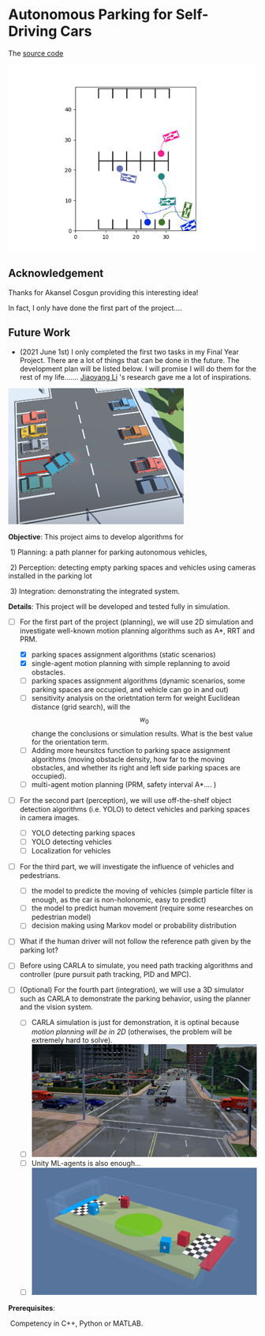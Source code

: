 

# Autonomous Parking for Self-Driving Cars

The [source code](https://github.com/randoruf/ece4095-parking-system-demo) 



![prioritized_goal_example_presentation](prioritized_goal_example_presentation.gif)

## Acknowledgement

Thanks for Akansel Cosgun providing this interesting idea!

In fact, I only have done the first part of the project.... 



## Future Work 

- (2021 June 1st)  I only completed the first two tasks in my Final Year Project. There are a lot of things that can be done in the future. The development plan will be listed below. I will promise I will do them for the rest of my life....... [Jiaoyang Li](https://jiaoyangli.me/research/) 's research gave me a lot of inspirations. 



![img](MVMiRdTNBz1Ggecv5drKgtxKQSbUeHSEpkA7-1OttwxVKvtvrV2DW4wgBpN0Y7jBXe3w5VKj13QWs04U3m6k--ILtcggJNXD-FPYi54OM7DTbFHi4R0VRHmQGXldPELLQNqtRnQm.png)

**Objective**: This project aims to develop algorithms for 

​	1) Planning: a path planner for parking autonomous vehicles, 

​	2) Perception: detecting empty parking spaces and vehicles using cameras installed in the parking lot

​	3) Integration: demonstrating the integrated system.

**Details**: This project will be developed and tested fully in simulation. 

- [ ] For the first part of the project (planning), we will use 2D simulation and investigate well-known motion planning algorithms such as A*, RRT and PRM. 
  - [x] parking spaces assignment algorithms (static scenarios)
  - [x] single-agent motion planning with simple replanning to avoid obstacles. 
  - [ ] parking spaces assignment algorithms (dynamic scenarios, some parking spaces are occupied, and vehicle can go in and out)
  - [ ] sensitivity analysis on the orietntation term for weight Euclidean distance (grid search), will the $$w_0$$ change the conclusions or simulation results. What is the best value for the orientation term. 
  - [ ] Adding more heursitcs function to parking space assignment algorithms (moving obstacle density, how far to the moving obstacles, and whether its right and left side parking spaces are occupied). 
  - [ ] multi-agent motion planning (PRM, safety interval A*.... )

- [ ] For the second part (perception), we will use off-the-shelf object detection algorithms (i.e. YOLO) to detect vehicles and parking spaces in camera images. 
  - [ ] YOLO detecting parking spaces 
  - [ ] YOLO detecting vehicles 
  - [ ] Localization for vehicles 
- [ ] For the third part, we will investigate the influence of vehicles and pedestrians. 
  - [ ] the model to predicte the moving of vehicles (simple particle filter is enough, as the car is non-holonomic, easy to predict)
  - [ ] the model to predict human movement (require some researches on pedestrian model)
  - [ ] decision making using Markov model or probability distribution
- [ ] What if the human driver will not follow the reference path given by the parking lot? 
- [ ] Before using CARLA to simulate, you need path tracking algorithms and controller (pure pursuit path tracking, PID and MPC). 

- [ ] (Optional) For the fourth part (integration), we will use a 3D simulator such as CARLA to demonstrate the parking behavior, using the planner and the vision system.
  - [ ] CARLA simulation is just for demonstration, it is optinal because *motion planning will be in 2D* (otherwises, the problem will be extremely hard to solve). 
  - [ ] ![](data-original.jpg)
  - [ ] Unity ML-agents is also enough... 
  - [ ] ![Unity ML-Agents Environment - SoccerTwos - YouTube](maxresdefault.jpg)

**Prerequisites**: 

​	Competency in C++, Python or MATLAB.

